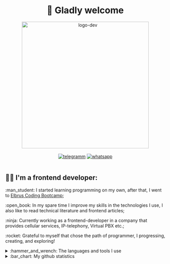 <div align="center" >
  <h1>👋 Gladly welcome</h1>
  <img src="https://i.imgur.com/MvMxQ1a.gif" alt="logo-dev" width="400px"></img>
  <br />
  <br />
  <a href="https://t.me/kartemdev" target="_blank" rel="noreferrer"> <img src="https://img.shields.io/badge/Telegram-2CA5E0?style=for-the-badge&logo=telegram&logoColor=white" alt="telegramm"></img></a>
  <a href="https://api.whatsapp.com/send/?phone=79852701201&text&type=phone_number&app_absent=0" target="_blank" rel="noreferrer"> <img src="https://img.shields.io/badge/WhatsApp-25D366?style=for-the-badge&logo=whatsapp&logoColor=white" alt="whatsapp"></img></a>
</div>
<br />
<h2>👨‍💻 I'm a frontend developer:</h2>
<div>
  <p>:man_student: I started learning programming on my own, after that, I went to <a href="https://elbrusboot.camp/">Elbrus Coding Bootcamp</a>;</p>
  <p>:open_book: In my spare time I improve my skills in the technologies I use, I also like to read technical literature and frontend articles;</p>
  <p>:ninja: Currently working as a frontend-developer in a company that provides cellular services, IP-telephony, Virtual PBX etc.;</p>
  <p>:rocket: Grateful to myself that chose the path of programmer, I progressing, creating, and exploring!</p>
</div>
<details>
  <summary>:hammer_and_wrench: The languages and tools I use</summary>
  <h3>:memo: Languages:</h3>
  <img src="https://img.shields.io/badge/JavaScript-424440?style=for-the-badge&logo=javascript&logoColor=F7DF1E"></img>
  <img src="https://img.shields.io/badge/TypeScript-007ACC?style=for-the-badge&logo=typescript&logoColor=white"></img>
  <h3>:full_moon_with_face: Frontend tools:</h3>
  <img src="https://img.shields.io/badge/HTML5-E44F26?style=for-the-badge&logo=html5&logoColor=white"></img>
  <img src="https://img.shields.io/badge/CSS3-1572B6?style=for-the-badge&logo=css3&logoColor=white"></img>
  <img src="https://img.shields.io/badge/Sass-CC6699?style=for-the-badge&logo=sass&logoColor=white"></img>
  <br />
  <img src="https://img.shields.io/badge/React-20232A?style=for-the-badge&logo=react&logoColor=61DAFB"></img>
  <img src="https://img.shields.io/badge/React_Router-CA4245?style=for-the-badge&logo=react-router&logoColor=white"></img>
  <img src="https://img.shields.io/badge/Redux-593D88?style=for-the-badge&logo=redux&logoColor=white"></img>
  <h3>:new_moon_with_face: Backend tools:</h3>
  <img src="https://img.shields.io/badge/nestjs-%23E0234E.svg?style=for-the-badge&logo=nestjs&logoColor=white"></img>
  <img src="https://img.shields.io/badge/Express.js-000000?style=for-the-badge&logo=express&logoColor=white"></img>
  <br />
  <img src="https://img.shields.io/badge/Node.js-339943?style=for-the-badge&logo=nodedotjs&logoColor=white"></img>
  <img src="https://img.shields.io/badge/PostgreSQL-316192?style=for-the-badge&logo=postgresql&logoColor=white"></img>
  <h3>:gear: Other tools:</h3>
  <img src="https://img.shields.io/badge/Webpack-8DD6F9?style=for-the-badge&logo=Webpack&logoColor=white"></img>
  <img src="https://img.shields.io/badge/vite-%23646CFF.svg?style=for-the-badge&logo=vite&logoColor=white"></img>
  <img src="https://img.shields.io/badge/Babel-F9DC3E?style=for-the-badge&logo=babel&logoColor=white"></img>
  <br />
  <img src="https://img.shields.io/badge/docker-%230db7ed.svg?style=for-the-badge&logo=docker&logoColor=white"></img>
  <img src="https://img.shields.io/badge/nginx-%23009639.svg?style=for-the-badge&logo=nginx&logoColor=white"></img>
  <img src="https://img.shields.io/badge/Shell_Script-121011?style=for-the-badge&logo=gnu-bash&logoColor=white"></img>
  <br />
  <img src="https://img.shields.io/badge/GIT-E44C30?style=for-the-badge&logo=git&logoColor=white"></img>
  <img src="https://img.shields.io/badge/npm-CB3837?style=for-the-badge&logo=npm&logoColor=white"></img>
  <img src="https://img.shields.io/badge/-jest-%23C21325?style=for-the-badge&logo=jest&logoColor=white"></img>
  <img src="https://img.shields.io/badge/Visual_Studio_Code-0078D4?style=for-the-badge&logo=visual%20studio%20code&logoColor=white"></img>
</details>
<details>
  <summary>:bar_chart: My github statistics</summary>
  <br />
  <img
    align="center" src="https://github-readme-stats-kartemdevs-projects.vercel.app/api/top-langs/?username=kartemdev&layout=compact&theme=material-palenight&hide_border=true"
    alt="most used langs"
  />
  <br />
  <img 
    align="center" src="https://github-readme-stats-kartemdevs-projects.vercel.app/api?username=kartemdev&show_icons=true&theme=material-palenight&hide_border=true&show=reviews"
    alt="github stats"
  />
  <br />
  <img src="https://streak-stats.demolab.com/?user=kartemdev&theme=material-palenight&hide_border=true" />
</details>
